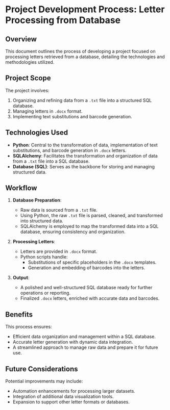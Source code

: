# Project Development Process: Letter Processing from Database

## Overview
This document outlines the process of developing a project focused on processing letters retrieved from a database, detailing the technologies and methodologies utilized.

## Project Scope
The project involves:
1. Organizing and refining data from a `.txt` file into a structured SQL database.
2. Managing letters in `.docx` format.
3. Implementing text substitutions and barcode generation.

## Technologies Used
- **Python**: Central to the transformation of data, implementation of text substitutions, and barcode generation in `.docx` letters.
- **SQLAlchemy**: Facilitates the transformation and organization of data from a `.txt` file into a SQL database.
- **Database (SQL)**: Serves as the backbone for storing and managing structured data.

## Workflow
1. **Database Preparation**:
   - Raw data is sourced from a `.txt` file.
   - Using Python, the raw `.txt` file is parsed, cleaned, and transformed into structured data.
   - SQLAlchemy is employed to map the transformed data into a SQL database, ensuring consistency and organization.

2. **Processing Letters**:
   - Letters are provided in `.docx` format.
   - Python scripts handle:
     - Substitutions of specific placeholders in the `.docx` templates.
     - Generation and embedding of barcodes into the letters.

3. **Output**:
   - A polished and well-structured SQL database ready for further operations or reporting.
   - Finalized `.docx` letters, enriched with accurate data and barcodes.

## Benefits
This process ensures:
- Efficient data organization and management within a SQL database.
- Accurate letter generation with dynamic data integration.
- A streamlined approach to manage raw data and prepare it for future use.

## Future Considerations
Potential improvements may include:
- Automation enhancements for processing larger datasets.
- Integration of additional data visualization tools.
- Expansion to support other letter formats or databases.

